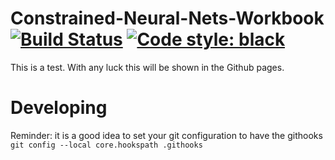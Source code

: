 # Constrained-Neural-Nets-Workbook [![Build Status](https://travis-ci.com/gelijergensen/Constrained-Neural-Nets-Workbook.svg?token=JdexHmEcyj7BDKQEoi8S&branch=master)](https://travis-ci.com/gelijergensen/Constrained-Neural-Nets-Workbook) [![Code style: black](https://img.shields.io/badge/code%20style-black-000000.svg)](https://github.com/psf/black)

This is a test. With any luck this will be shown in the Github pages.

# Developing

Reminder: it is a good idea to set your git configuration to have the githooks
`git config --local core.hookspath .githooks`
